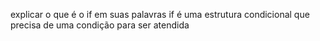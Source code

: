explicar o que é o if em suas palavras
if é uma estrutura condicional que precisa de uma condição para ser atendida